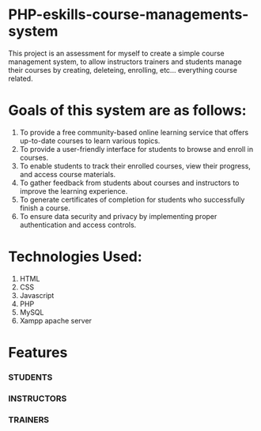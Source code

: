 # PHP-eskills-course-managements-system

This project is an assessment for myself to create a simple course management system, to allow
instructors trainers and students manage their courses by creating, deleteing, enrolling, etc...
everything course related.

# Goals of this system are as follows:
1. To provide a free community-based online learning service that offers up-to-date
courses to learn various topics.
2. To provide a user-friendly interface for students to browse and enroll in courses.
3. To enable students to track their enrolled courses, view their progress, and access
course materials.
4. To gather feedback from students about courses and instructors to improve the
learning experience.
5. To generate certificates of completion for students who successfully finish a course.
6. To ensure data security and privacy by implementing proper authentication and access
controls.

# Technologies Used:

1. HTML
2. CSS
3. Javascript
4. PHP
5. MySQL
6. Xampp apache server

# Features

### STUDENTS

### INSTRUCTORS

### TRAINERS
